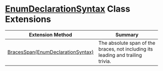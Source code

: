 # [EnumDeclarationSyntax](https://docs.microsoft.com/en-us/dotnet/api/microsoft.codeanalysis.csharp.syntax.enumdeclarationsyntax) Class Extensions

| Extension Method | Summary |
| ---------------- | ------- |
| [BracesSpan(EnumDeclarationSyntax)](../../../../../Roslynator/CSharp/SyntaxExtensions/BracesSpan/README.md) | The absolute span of the braces, not including its leading and trailing trivia\. |

